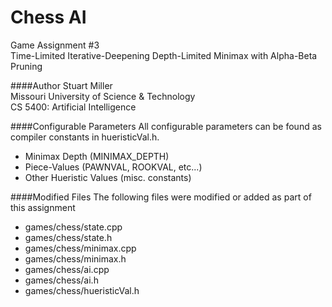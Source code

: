 Chess AI
==========
Game Assignment #3<br>
Time-Limited Iterative-Deepening Depth-Limited Minimax with Alpha-Beta Pruning

####Author
Stuart Miller<br>
Missouri University of Science & Technology<br>
CS 5400: Artificial Intelligence<br>


####Configurable Parameters
All configurable parameters can be found as compiler constants in hueristicVal.h.

* Minimax Depth (MINIMAX_DEPTH)
* Piece-Values (PAWNVAL, ROOKVAL, etc...)
* Other Hueristic Values (misc. constants)

####Modified Files
The following files were modified or added as part of this assignment

* games/chess/state.cpp
* games/chess/state.h
* games/chess/minimax.cpp
* games/chess/minimax.h
* games/chess/ai.cpp
* games/chess/ai.h
* games/chess/hueristicVal.h